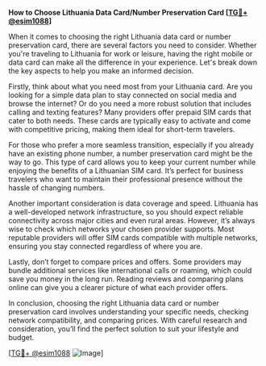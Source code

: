 **How to Choose Lithuania Data Card/Number Preservation Card [[TG💪+ @esim1088](https://t.me/s/esim1088)]**

When it comes to choosing the right Lithuania data card or number preservation card, there are several factors you need to consider. Whether you're traveling to Lithuania for work or leisure, having the right mobile or data card can make all the difference in your experience. Let's break down the key aspects to help you make an informed decision.

Firstly, think about what you need most from your Lithuania card. Are you looking for a simple data plan to stay connected on social media and browse the internet? Or do you need a more robust solution that includes calling and texting features? Many providers offer prepaid SIM cards that cater to both needs. These cards are typically easy to activate and come with competitive pricing, making them ideal for short-term travelers.

For those who prefer a more seamless transition, especially if you already have an existing phone number, a number preservation card might be the way to go. This type of card allows you to keep your current number while enjoying the benefits of a Lithuanian SIM card. It’s perfect for business travelers who want to maintain their professional presence without the hassle of changing numbers.

Another important consideration is data coverage and speed. Lithuania has a well-developed network infrastructure, so you should expect reliable connectivity across major cities and even rural areas. However, it’s always wise to check which networks your chosen provider supports. Most reputable providers will offer SIM cards compatible with multiple networks, ensuring you stay connected regardless of where you are.

Lastly, don’t forget to compare prices and offers. Some providers may bundle additional services like international calls or roaming, which could save you money in the long run. Reading reviews and comparing plans online can give you a clearer picture of what each provider offers.

In conclusion, choosing the right Lithuania data card or number preservation card involves understanding your specific needs, checking network compatibility, and comparing prices. With careful research and consideration, you’ll find the perfect solution to suit your lifestyle and budget.

[[TG💪+ @esim1088](https://t.me/s/esim1088) ![Image](https://i.postimg.cc/Y0z9fWf4/image.png)]